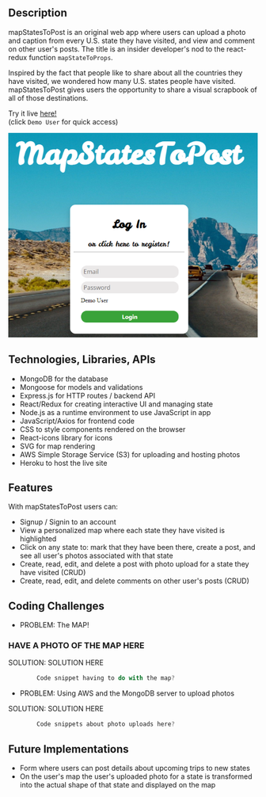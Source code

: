 ## Description

mapStatesToPost is an original web app where users can upload a photo and caption from every U.S. state they have visited, and view and comment on other user's posts.  The title is an insider developer's nod to the react-redux function `mapStateToProps`.

Inspired by the fact that people like to share about all the countries they have visited, we wondered how many U.S. states people have visited.  mapStatesToPost gives users the opportunity to share a visual scrapbook of all of those destinations. 

Try it live [here!](https://shielded-brook-28362.herokuapp.com/#/)  
(click `Demo User` for quick access)

![splash](./frontend/public/mstpthumb.png)

## Technologies, Libraries, APIs

- MongoDB for the database
- Mongoose for models and validations
- Express.js for HTTP routes / backend API
- React/Redux for creating interactive UI and managing state
- Node.js as a runtime environment to use JavaScript in app
- JavaScript/Axios for frontend code
- CSS to style components rendered on the browser
- React-icons library for icons
- SVG for map rendering
- AWS Simple Storage Service (S3) for uploading and hosting photos 
- Heroku to host the live site

## Features

With mapStatesToPost users can:

- Signup / Signin to an account
- View a personalized map where each state they have visited is highlighted
- Click on any state to: mark that they have been there, create a post, and see all user's photos associated with that state
- Create, read, edit, and delete a post with photo upload for a state they have visited (CRUD)
- Create, read, edit, and delete comments on other user's posts (CRUD)

## Coding Challenges

- PROBLEM: The MAP!  

### HAVE A PHOTO OF THE MAP HERE

SOLUTION:  SOLUTION HERE

```javascript
        Code snippet having to do with the map?
```

- PROBLEM: Using AWS and the MongoDB server to upload photos

SOLUTION: SOLUTION HERE

```javascript
        Code snippets about photo uploads here?
```

## Future Implementations

- Form where users can post details about upcoming trips to new states
- On the user's map the user's uploaded photo for a state is transformed into the actual shape of that state and displayed on the map
